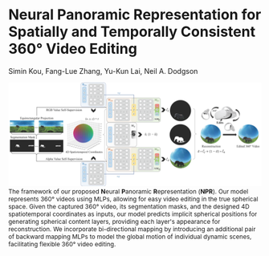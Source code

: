 # Neural Panoramic Representation for Spatially and Temporally Consistent 360° Video Editing

Simin Kou, Fang-Lue Zhang, Yu-Kun Lai, Neil A. Dodgson

<p>
  <img src="assets/teaser.png" width="900">
  <br>
  <span style="font-size:12px; text-align:left; display:block;">
  The framework of our proposed <strong>N</strong>eural <strong>P</strong>anoramic <strong>R</strong>epresentation (<strong>NPR</strong>). Our model represents 360° videos using MLPs, allowing for easy video editing in the true spherical space. Given the captured 360° video, its segmentation masks, and the designed 4D spatiotemporal coordinates as inputs, our model predicts implicit spherical positions for generating spherical content layers, providing each layer's appearance for reconstruction. We incorporate bi-directional mapping by introducing an additional pair of backward mapping MLPs to model the global motion of individual dynamic scenes, facilitating flexible 360° video editing.
</p>
